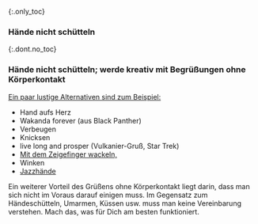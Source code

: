 {:.only_toc}
### Hände nicht schütteln

{:.dont.no_toc}
### Hände nicht schütteln; werde kreativ mit Begrüßungen ohne Körperkontakt

[Ein paar lustige Alternativen sind zum Beispiel:](https://twitter.com/figgyjam/status/1234659499169857536)

- Hand aufs Herz
- Wakanda forever (aus Black Panther)
- Verbeugen
- Knicksen
- live long and prosper (Vulkanier-Gruß, Star Trek)
- [Mit dem Zeigefinger wackeln,](https://www.facebook.com/rashiphop/videos/224963291966743/UzpfSTU1ODc3NTY4NToxMDE1NzE2NTYzODMyNTY4Ng/?q=coronavirus&epa=FILTERS&filters=eyJycF9hdXRob3IiOiJ7XCJuYW1lXCI6XCJhdXRob3JfZnJpZW5kc19mZWVkXCIsXCJhcmdzXCI6XCJcIn0ifQ%3D%3D)
- Winken
- [Jazzhände](https://www.thebroadwaybeat.com/post/cdc-urges-citizens-to-avoid-spreading-coronavirus-by-greeting-exclusively-with-jazz-hands)

Ein weiterer Vorteil des Grüßens ohne Körperkontakt liegt darin, dass man sich nicht im Voraus darauf einigen muss. Im Gegensatz zum Händeschütteln, Umarmen, Küssen usw. muss man keine Vereinbarung verstehen. Mach das, was für Dich am besten funktioniert.

